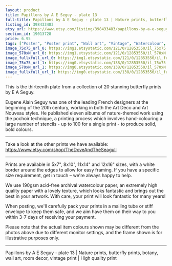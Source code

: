 ```yaml
---
layout: product
title: Papillons by A E Seguy - plate 13 
full-title: Papillons by A E Seguy - plate 13 | Nature prints, butterfly prints, botany, wall art, room decor, vintage print | High quality print
listing_id: 398433483
etsy_url: https://www.etsy.com/listing/398433483/papillons-by-a-e-seguy-plate-13-nature?utm_source=thedoveandtheseagull&utm_medium=api&utm_campaign=api
section_id: 19013728
price: 6.95
tags: ["Poster", "Poster print", "Wall art", "Vintage", "Watercolour", "Nature", "Botanical art", "Wildlife", "Nature print", "Butterfly print", "Butterfly art", "Butterfly poster", "High quality print"]
image_75x75_url_0: https://img1.etsystatic.com/121/0/12853550/il_75x75.1031806761_8d6g.jpg
image_570xN_url_0: https://img1.etsystatic.com/121/0/12853550/il_570xN.1031806761_8d6g.jpg
image_fullxfull_url_0: https://img1.etsystatic.com/121/0/12853550/il_fullxfull.1031806761_8d6g.jpg
image_75x75_url_1: https://img0.etsystatic.com/138/0/12853550/il_75x75.985274474_km2c.jpg
image_570xN_url_1: https://img0.etsystatic.com/138/0/12853550/il_570xN.985274474_km2c.jpg
image_fullxfull_url_1: https://img0.etsystatic.com/138/0/12853550/il_fullxfull.985274474_km2c.jpg
---
```

This is the thirteenth plate from a collection of 20 stunning butterfly prints by E A Seguy.

Eugene Alain Seguy was one of the leading French designers at the beginning of the 20th century, working in both the Art Deco and Art Nouveau styles. He published eleven albums of nature-themed work using the pochoir technique, a printing process which involves hand-colouring a large number of stencils - up to 100 for a single print -  to produce solid, bold colours.

---

Take a look at the other prints we have available: https://www.etsy.com/shop/TheDoveAndTheSeagull

---

Prints are available in 5x7&quot;, 8x10&quot;, 11x14&quot; and 12x16&quot; sizes, with a white border around the edges to allow for easy framing. If you have a specific size requirement, get in touch – we&#39;re always happy to help.

We use 190gsm acid-free archival watercolour paper, an extremely high quality paper with a lovely texture, which looks fantastic and brings out the best in your artwork. With care, your print will look fantastic for many years!

When posting, we&#39;ll carefully pack your prints in a mailing tube or stiff envelope to keep them safe, and we aim have them on their way to you within 3-7 days of receiving your payment.

Please note that the actual item colours shown may be different from the photos above due to different monitor settings, and the frame shown is for illustrative purposes only.

---

Papillons by A E Seguy - plate 13 | Nature prints, butterfly prints, botany, wall art, room decor, vintage print | High quality print
